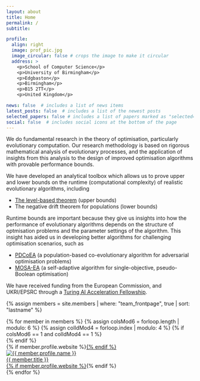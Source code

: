 ```yaml
---
layout: about
title: Home
permalink: /
subtitle: 

profile:
  align: right
  image: prof_pic.jpg
  image_circular: false # crops the image to make it circular
  address: >
    <p>School of Computer Science</p>
    <p>University of Birmingham</p>
    <p>Edgbaston</p>
    <p>Birmingham</p>
    <p>B15 2TT</p>
    <p>United Kingdom</p>

news: false  # includes a list of news items
latest_posts: false  # includes a list of the newest posts
selected_papers: false # includes a list of papers marked as "selected={true}"
social: false  # includes social icons at the bottom of the page
---
```


We do fundamental research in the theory of optimisation, particularly
evolutionary computation. Our research methodology is based on
rigorous mathematical analysis of evolutionary processes, and the
application of insights from this analysis to the design of improved
optimisation algorithms with provable performance bounds.

We have developed an analytical toolbox which allows us to prove upper
and lower bounds on the runtime (computational complexity) of
realistic evolutionary algorithms, including

 - [The level-based theorem](https://ieeexplore.ieee.org/document/8039236) (upper bounds)
 - The negative drift theorem for populations (lower bounds)

Runtime bounds are important because they give us insights into how
the performance of evolutionary algorithms depends on the structure of
optmisation problems and the parameter settings of the algorithm. This
insight has aided us in developing better algorithms for challenging
optimisation scenarios, such as 

 - [PDCoEA](https://dl.acm.org/doi/abs/10.1145/3512290.3528853) (a population-based co-evolutionary algorithm for adversarial
   optimisation problems)
 - [MOSA-EA](https://github.com/ChengCheng-Qin/mosa-ea) (a self-adaptive
   algorithm for single-objective, pseudo-Boolean optimisation)

We have received funding from the European Commission, and UKRI/EPSRC
through a [Turing AI Acceleration
Fellowship](https://www.gov.uk/government/publications/turing-artificial-intelligence-fellowships/turing-artificial-intelligence-fellowships).

{% assign members = site.members | where: "team_frontpage", true | sort: "lastname" %}


<div class="d-flex flex-wrap align-content-stretch justify-content-center m-n2 pt-5 no-gutters">
    {% for member in members %}
        {% assign colsMod6 = forloop.length | modulo: 6 %}
        {% assign colIdMod4 = forloop.index | modulo: 4 %}
        {% if colsMod6 == 1 and colIdMod4 == 1 %}<div class="col-md-2 w-100"></div>{% endif %}
        <div class="col-6 col-sm-3 col-md-2 mb-3">
            {% if member.profile.website %}<a href="{{ member.profile.website }}" class="no-decoration">{% endif %}
                <div class="card hoverable h-100 m-2">
                    <img src="{{ '/assets/img/' | append: member.profile.image | relative_url }}" class="card-img-top" alt="{{ member.profile.name }}" />
                    <div class="card-body p-2">
                        <div class="card-title m-0">{{ member.title }}</div>
                    </div>
                </div>
            {% if member.profile.website %}</a>{% endif %}
        </div>
    {% endfor %}
</div>
